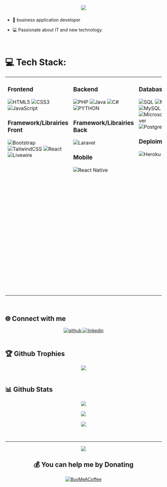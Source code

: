 <div align="center">
<img src="https://readme-typing-svg.herokuapp.com?font=Montserrat&color=%2327F709&center=true&height=100&lines=Chargement+du+profil+...;D%C3%A9veloppeur+en+formation;%F0%9F%98%8E%F0%9F%92%BB%F0%9F%93%B1%F0%9F%96%A5" align="center" />
</div>  
  

### <div align="center"></div>  

- 🔨 business application developer
  

- 💻 Passionate about IT and new technology.  
  

<br/>  



# 💻 Tech Stack:
<table><tr><td valign="top" >



### Frontend  

![HTML5](https://img.shields.io/badge/html5-%23E34F26.svg?style=for-the-badge&logo=html5&logoColor=white) 
![CSS3](https://img.shields.io/badge/css3-%231572B6.svg?style=for-the-badge&logo=css3&logoColor=white) 
![JavaScript](https://img.shields.io/badge/javascript-%23323330.svg?style=for-the-badge&logo=javascript&logoColor=%23F7DF1E) 


### Framework/Librairies Front

![Bootstrap](https://img.shields.io/badge/bootstrap-%23563D7C.svg?style=for-the-badge&logo=bootstrap&logoColor=white) 
![TailwindCSS](https://img.shields.io/badge/tailwindcss-%2338B2AC.svg?style=for-the-badge&logo=tailwind-css&logoColor=white) 
![React](https://img.shields.io/badge/react-%2320232a.svg?style=for-the-badge&logo=react&logoColor=%2361DAFB) 
![Livewire](https://img.shields.io/badge/livewire-%23FF2D20.svg?style=for-the-badge&logo=livewire&logoColor=white) 
</td><td valign="top">



### Backend  

![PHP](https://img.shields.io/badge/php-%23777BB4.svg?style=for-the-badge&logo=php&logoColor=white) 
![Java](https://img.shields.io/badge/java-%23ED8B00.svg?style=for-the-badge&logo=java&logoColor=white) 
![C#](https://img.shields.io/badge/c%23-%23239120.svg?style=for-the-badge&logo=c-sharp&logoColor=white) 
![PYTHON](https://img.shields.io/badge/-PYTHON-D8C802?style=for-the-badge&logo=PYTHON&logoColor=white)

### Framework/Librairies Back

![Laravel](https://img.shields.io/badge/laravel-%23FF2D20.svg?style=for-the-badge&logo=laravel&logoColor=white) 
<!-- jetstream filament -->

### Mobile

![React Native](https://img.shields.io/badge/react_native-%2320232a.svg?style=for-the-badge&logo=react&logoColor=%2361DAFB) 



</td><td valign="top">

### Database 

![SQL](https://img.shields.io/badge/-SQL-14C24B?style=for-the-badge&logo=MySQL&logoColor=white)
![MariaDB](https://img.shields.io/badge/MariaDB-003545?style=for-the-badge&logo=mariadb&logoColor=white) 
![MySQL](https://img.shields.io/badge/mysql-%2300f.svg?style=for-the-badge&logo=mysql&logoColor=white) 
![MicrosoftSQLServer](https://img.shields.io/badge/Microsoft%20SQL%20Sever-CC2927?style=for-the-badge&logo=microsoft%20sql%20server&logoColor=white) 
![Postgres](https://img.shields.io/badge/postgres-%23316192.svg?style=for-the-badge&logo=postgresql&logoColor=white) 
<!--![Firebase](https://img.shields.io/badge/Firebase-%f4b835.svg?style=for-the-badge&logo=Firebase&logoColor=white) -->


### Deploiment 

![Heroku](https://img.shields.io/badge/heroku-%23430098.svg?style=for-the-badge&logo=heroku&logoColor=white) 
![AWS](https://img.shields.io/badge/AWS-%23FF9900.svg?style=for-the-badge&logo=amazon-aws&logoColor=white) 

</td><td valign="top">



### Other  
![VBA](https://img.shields.io/badge/-VBA-23C458?style=for-the-badge&logo=VBA&logoColor=white)
![Git](https://img.shields.io/badge/Git-orange?style=for-the-badge&logo=Git&logoColor=white)
![Github](https://img.shields.io/badge/Github-gray?style=for-the-badge&logo=Github&logoColor=white)
![Gitlab](https://img.shields.io/badge/Gitlab-gray?style=for-the-badge&logo=Gitlab&logoColor=white)
![Docker](https://img.shields.io/badge/docker-%230db7ed.svg?style=for-the-badge&logo=docker&logoColor=white) 
![Raspberry Pi](https://img.shields.io/badge/-RaspberryPi-C51A4A?style=for-the-badge&logo=Raspberry-Pi) 
![Markdown](https://img.shields.io/badge/markdown-%23000000.svg?style=for-the-badge&logo=markdown&logoColor=white)



### OS  
![Windows](https://img.shields.io/badge/-Windows-230db7ed?style=for-the-badge&logo=Windows&logoColor=white) 
![Android](https://img.shields.io/badge/-Android-52b788?style=for-the-badge&logo=Android&logoColor=white) 
![LINUX](https://img.shields.io/badge/-Linux-e6f900?style=for-the-badge&logo=Linux&logoColor=black)
![Redhat](https://img.shields.io/badge/-Redhat-f90f00?style=for-the-badge&logo=RedHat&logoColor=white) 
![Debian](https://img.shields.io/badge/-Debian-eaa703?style=for-the-badge&logo=Debian&logoColor=white)
![Ubuntu](https://img.shields.io/badge/-ubuntu-d9ea03?style=for-the-badge&logo=ubuntu&logoColor=white)

 
 ### Learning 

![Filament](https://img.shields.io/badge/-Filament-C51A4A?style=for-the-badge&logo=Filament) 
![NativePHP](https://img.shields.io/badge/-NativePHP-C51A4A?style=for-the-badge&logo=NativePHP) 
![Jeststream](https://img.shields.io/badge/-Jetstream-C51A4A?style=for-the-badge&logo=JetStream) 

![GraphQL](https://img.shields.io/badge/-GraphQL-C51A4A?style=for-the-badge&logo=GraphQL) 
![VueJS](https://img.shields.io/badge/Vue.js-35495E?style=for-the-badge&logo=vuedotjs&logoColor=4FC08D)

</td></tr></table>  
<br/>  


<!-- Graphql Astro vuejs rust Go, haskell-->

## 🌐 Connect with me  
<div align="center">
<a href="https://github.com/Doccreeps" target="_blank">
<img src=https://img.shields.io/badge/github-%2324292e.svg?&style=for-the-badge&logo=github&logoColor=white alt=github style="margin-bottom: 5px;" />
</a>
<a href="https://linkedin.com/in/dorianvericel" target="_blank">
<img src=https://img.shields.io/badge/linkedin-%231E77B5.svg?&style=for-the-badge&logo=linkedin&logoColor=white alt=linkedin style="margin-bottom: 5px;" />
</a>  
</div>  
  

<br/>  

## 🏆 Github Trophies  
<div align="center">
<img src="https://github-profile-trophy.vercel.app/?username=Doccreeps&theme=matrix&no-frame=true&no-bg=true&margin-w=4" align="center" /></div>

<br/>

## 📊 Github Stats  
<div align="center"><img src="https://github-readme-stats.vercel.app/api?username=Doccreeps&theme=tokyonight&hide_border=true&include_all_commits=true&count_private=true" align="center" /></div>  </br>

<div align="center"><img src="https://github-readme-streak-stats.herokuapp.com/?user=Doccreeps&theme=tokyonight&hide_border=true" align="center" /></div>    </br>
<div align="center"><img src="https://github-readme-stats.vercel.app/api/top-langs/?username=Doccreeps&theme=tokyonight&hide_border=true&include_all_commits=true&count_private=true&layout=compact" /></div>    </br>

<br/>  

---
<div align="center">
<img src="https://gpvc.arturio.dev/DocCreeps" align="center" />

  ## 💰 You can help me by Donating
  [![BuyMeACoffee](https://img.shields.io/badge/Buy%20Me%20a%20Coffee-ffdd00?style=for-the-badge&logo=buy-me-a-coffee&logoColor=black)](https://www.buymeacoffee.com/Doccreeps) 

  </div>  
<!-- Proudly created with GPRM ( https://gprm.itsvg.in ) -->
